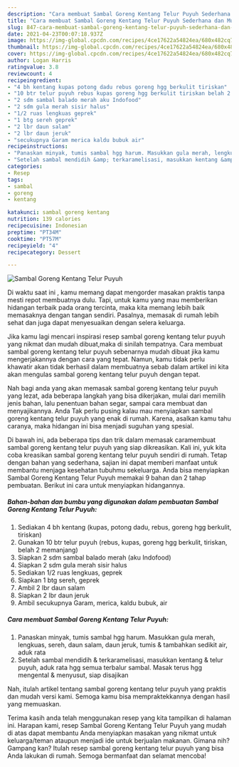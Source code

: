 ```yaml
---
description: "Cara membuat Sambal Goreng Kentang Telur Puyuh Sederhana dan Mudah Dibuat"
title: "Cara membuat Sambal Goreng Kentang Telur Puyuh Sederhana dan Mudah Dibuat"
slug: 847-cara-membuat-sambal-goreng-kentang-telur-puyuh-sederhana-dan-mudah-dibuat
date: 2021-04-23T00:07:18.937Z
image: https://img-global.cpcdn.com/recipes/4ce17622a54824ea/680x482cq70/sambal-goreng-kentang-telur-puyuh-foto-resep-utama.jpg
thumbnail: https://img-global.cpcdn.com/recipes/4ce17622a54824ea/680x482cq70/sambal-goreng-kentang-telur-puyuh-foto-resep-utama.jpg
cover: https://img-global.cpcdn.com/recipes/4ce17622a54824ea/680x482cq70/sambal-goreng-kentang-telur-puyuh-foto-resep-utama.jpg
author: Logan Harris
ratingvalue: 3.8
reviewcount: 4
recipeingredient:
- "4 bh kentang kupas potong dadu rebus goreng hgg berkulit tiriskan"
- "10 btr telur puyuh rebus kupas goreng hgg berkulit tiriskan belah 2 memanjang"
- "2 sdm sambal balado merah aku Indofood"
- "2 sdm gula merah sisir halus"
- "1/2 ruas lengkuas geprek"
- "1 btg sereh geprek"
- "2 lbr daun salam"
- "2 lbr daun jeruk"
- "secukupnya Garam merica kaldu bubuk air"
recipeinstructions:
- "Panaskan minyak, tumis sambal hgg harum. Masukkan gula merah, lengkuas, sereh, daun salam, daun jeruk, tumis &amp; tambahkan sedikit air, aduk rata"
- "Setelah sambal mendidih &amp; terkaramelisasi, masukkan kentang &amp; telur puyuh, aduk rata hgg semua terbalur sambal. Masak terus hgg mengental &amp; menyusut, siap disajikan"
categories:
- Resep
tags:
- sambal
- goreng
- kentang

katakunci: sambal goreng kentang 
nutrition: 139 calories
recipecuisine: Indonesian
preptime: "PT34M"
cooktime: "PT57M"
recipeyield: "4"
recipecategory: Dessert

---
```



![Sambal Goreng Kentang Telur Puyuh](https://img-global.cpcdn.com/recipes/4ce17622a54824ea/680x482cq70/sambal-goreng-kentang-telur-puyuh-foto-resep-utama.jpg)

Di waktu  saat ini , kamu memang dapat mengorder masakan praktis tanpa mesti repot membuatnya dulu. Tapi, untuk kamu yang mau memberikan hidangan terbaik pada orang tercinta, maka kita memang lebih baik memasaknya dengan tangan sendiri. Pasalnya, memasak di rumah lebih sehat dan juga dapat menyesuaikan dengan selera keluarga.

Jika kamu lagi mencari inspirasi resep sambal goreng kentang telur puyuh yang nikmat dan mudah dibuat,maka di sinilah tempatnya. Cara membuat sambal goreng kentang telur puyuh  sebenarnya mudah dibuat jika kamu mengerjakannya dengan cara yang tepat. Namun, kamu tidak perlu khawatir akan tidak berhasil dalam membuatnya 
sebab dalam artikel ini kita akan mengulas sambal goreng kentang telur puyuh dengan tepat.  



Nah bagi anda yang akan memasak sambal goreng kentang telur puyuh yang lezat, ada beberapa langkah yang bisa dikerjakan, mulai dari memilih jenis bahan, lalu penentuan bahan segar, sampai cara membuat dan menyajikannya. Anda Tak perlu pusing kalau mau menyiapkan sambal goreng kentang telur puyuh yang enak di rumah. Karena, asalkan kamu  tahu caranya, maka hidangan ini bisa menjadi suguhan yang spesial.

Di bawah ini, ada beberapa tips dan trik dalam memasak caramembuat sambal goreng kentang telur puyuh yang siap dikreasikan. Kali ini, yuk kita coba kreasikan sambal goreng kentang telur puyuh sendiri di rumah. Tetap dengan bahan yang sederhana, sajian ini dapat memberi manfaat untuk membantu menjaga kesehatan tubuhmu sekeluarga. Anda bisa menyiapkan Sambal Goreng Kentang Telur Puyuh memakai 9 bahan dan 2 tahap pembuatan. Berikut ini cara untuk menyiapkan hidangannya.

<!--inarticleads1-->

##### Bahan-bahan dan bumbu yang digunakan dalam pembuatan Sambal Goreng Kentang Telur Puyuh:

1. Sediakan 4 bh kentang (kupas, potong dadu, rebus, goreng hgg berkulit, tiriskan)
1. Gunakan 10 btr telur puyuh (rebus, kupas, goreng hgg berkulit, tiriskan, belah 2 memanjang)
1. Siapkan 2 sdm sambal balado merah (aku Indofood)
1. Siapkan 2 sdm gula merah sisir halus
1. Sediakan 1/2 ruas lengkuas, geprek
1. Siapkan 1 btg sereh, geprek
1. Ambil 2 lbr daun salam
1. Siapkan 2 lbr daun jeruk
1. Ambil secukupnya Garam, merica, kaldu bubuk, air




<!--inarticleads2-->

##### Cara membuat Sambal Goreng Kentang Telur Puyuh:

1. Panaskan minyak, tumis sambal hgg harum. Masukkan gula merah, lengkuas, sereh, daun salam, daun jeruk, tumis &amp; tambahkan sedikit air, aduk rata
1. Setelah sambal mendidih &amp; terkaramelisasi, masukkan kentang &amp; telur puyuh, aduk rata hgg semua terbalur sambal. Masak terus hgg mengental &amp; menyusut, siap disajikan




Nah, itulah artikel tentang  sambal goreng kentang telur puyuh  yang praktis dan mudah versi kami. Semoga kamu bisa mempraktekkannya dengan hasil yang memuaskan. 

Terima kasih anda telah menggunakan resep yang kita tampilkan di halaman ini. Harapan kami, resep  Sambal Goreng Kentang Telur Puyuh yang mudah di atas dapat membantu Anda menyiapkan masakan yang nikmat untuk keluarga/teman ataupun menjadi ide untuk berjualan makanan. Gimana nih? Gampang kan? Itulah resep sambal goreng kentang telur puyuh yang bisa Anda lakukan di rumah. Semoga bermanfaat dan selamat mencoba!

